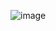 
![image](https://user-images.githubusercontent.com/92860414/138985126-75fbed11-7e5d-4cbc-b94a-1dcbbc81ddad.png)

